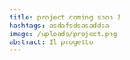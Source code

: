 ```yaml
---
title: project coming soon 2
hashtags: asdafsdsasaddsa
image: /uploads/project.png
abstract: Il progetto
---
```


